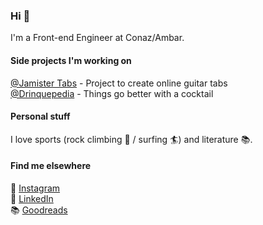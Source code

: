 ### Hi 👋

I'm a Front-end Engineer at Conaz/Ambar.

#### Side projects I'm working on

[@Jamister Tabs](https://github.com/Jamister/Tabs) - Project to create online guitar tabs<br />
[@Drinquepedia](https://github.com/betofigueiredo/Drinquepedia) - Things go better with a cocktail

#### Personal stuff

I love sports (rock climbing 🧗 / surfing 🏄) and literature 📚.

#### Find me elsewhere

📸 [Instagram](https://www.instagram.com/_betofigueiredo/)<br />
💼 [LinkedIn](https://www.linkedin.com/in/betof/)<br />
📚 [Goodreads](https://www.goodreads.com/betofigueiredo)
